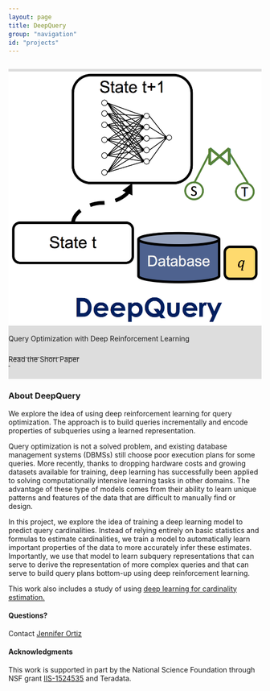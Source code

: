 ```yaml
---
layout: page
title: DeepQuery
group: "navigation"
id: "projects"
---
```


<link href="https://maxcdn.bootstrapcdn.com/bootstrap/3.3.6/css/bootstrap.min.css" rel="stylesheet">

<div class="jumbotron" style="background-image: none; background-color: #ddd; background-size: cover; height: auto; padding: 5px 0 10px 0; margin-top: 2em">
  <img src="../../images/projects/deepQuery.png" alt="Logo" style="width: 40rem" />
  <p>Query Optimization with Deep Reinforcement Learning</p>
  <p>
  	<a class="btn btn-primary btn-lg label-primary" href="ortiz-deem-2018.pdf" role="button" style="width: 220px;"><span style="position: relative; top:10px">Read the Short Paper</span><br/><small>&nbsp;</small></a>
  </p>
</div>

### About DeepQuery
We explore the idea of using deep reinforcement learning for query optimization. The approach is to build queries incrementally and encode properties of subqueries using a learned representation. 

Query optimization is not a solved problem, and existing database management systems (DBMSs) still choose poor execution plans for some queries. More recently, thanks to dropping hardware costs and growing datasets available for training, deep learning has successfully been applied to solving computationally intensive learning tasks in other domains. The advantage of these type of models comes from their ability to learn unique patterns and features of the data that are difficult to manually find or design. 

In this project, we explore the idea of training a deep learning model to predict query cardinalities. Instead of relying entirely on basic statistics and formulas to estimate cardinalities, we train a model to automatically learn important properties of the data to more accurately infer these estimates. Importantly, we use that model to learn subquery representations that can serve to derive the representation of more complex queries and that can serve to build query plans bottom-up using deep reinforcement learning. 

This work also includes a study of using <a href="https://arxiv.org/pdf/1905.06425.pdf">deep learning for cardinality estimation.</a>

#### Questions?

Contact [Jennifer Ortiz](mailto:jortiz16@cs.washington.edu)

#### Acknowledgments

This work is supported in part by the National Science Foundation
through NSF grant [IIS-1524535](https://www.nsf.gov/awardsearch/showAward?AWD_ID=1524535) and Teradata.

&nbsp;
